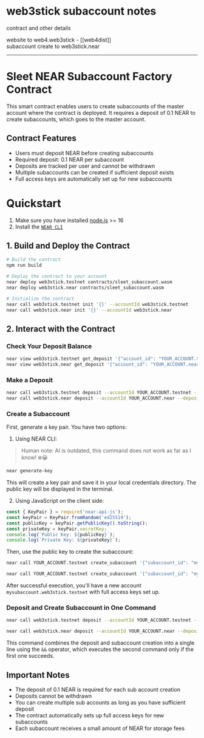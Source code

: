 # web3stick subaccount notes

 contract and other details


website to web4.web3stick - [[web4dist]]
<br/>
subaccount create to web3stick.near


---


# Sleet NEAR Subaccount Factory Contract

This smart contract enables users to create subaccounts of the master account where the contract is deployed. It requires a deposit of 0.1 NEAR to create subaccounts, which goes to the master account.

## Contract Features

- Users must deposit NEAR before creating subaccounts
- Required deposit: 0.1 NEAR per subaccount
- Deposits are tracked per user and cannot be withdrawn
- Multiple subaccounts can be created if sufficient deposit exists
- Full access keys are automatically set up for new subaccounts


# Quickstart

1. Make sure you have installed [node.js](https://nodejs.org/en/download/package-manager/) >= 16
2. Install the [`NEAR CLI`](https://github.com/near/near-cli#setup)

## 1. Build and Deploy the Contract

```bash
# Build the contract
npm run build

# Deploy the contract to your account
near deploy web3stick.testnet contracts/sleet_subaccount.wasm
near deploy web3stick.near contracts/sleet_subaccount.wasm

# Initialize the contract
near call web3stick.testnet init '{}' --accountId web3stick.testnet
near call web3stick.near init '{}' --accountId web3stick.near
```

## 2. Interact with the Contract

### Check Your Deposit Balance
```bash
near view web3stick.testnet get_deposit '{"account_id": "YOUR_ACCOUNT.testnet"}'
near view web3stick.near get_deposit '{"account_id": "YOUR_ACCOUNT.near"}'
```

### Make a Deposit
```bash
near call web3stick.testnet deposit --accountId YOUR_ACCOUNT.testnet --deposit 0.1
near call web3stick.near deposit --accountId YOUR_ACCOUNT.near --deposit 0.1
```

### Create a Subaccount
First, generate a key pair. You have two options:

1. Using NEAR CLI:
> Human note: AI is outdated, this command does not work as far as I know! ❄️😀
```bash
near generate-key
```
This will create a key pair and save it in your local credentials directory. The public key will be displayed in the terminal.


2. Using JavaScript on the client side:
```javascript
const { KeyPair } = require('near-api-js');
const keyPair = KeyPair.fromRandom('ed25519');
const publicKey = keyPair.getPublicKey().toString();
const privateKey = keyPair.secretKey;
console.log(`Public Key: ${publicKey}`);
console.log(`Private Key: ${privateKey}`);
```

Then, use the public key to create the subaccount:
```bash
near call YOUR_ACCOUNT.testnet create_subaccount '{"subaccount_id": "mysubaccount", "public_key": "YOUR_GENERATED_PUBLIC_KEY"}' --accountId YOUR_ACCOUNT.testnet

near call YOUR_ACCOUNT.testnet create_subaccount '{"subaccount_id": "mysubaccount", "public_key": "YOUR_GENERATED_PUBLIC_KEY"}' --accountId YOUR_ACCOUNT.testnet
```

After successful execution, you'll have a new account `mysubaccount.web3stick.testnet` with full access keys set up.

### Deposit and Create Subaccount in One Command
```bash
near call web3stick.testnet deposit --accountId YOUR_ACCOUNT.testnet --deposit 0.1 && near call web3stick.testnet create_subaccount '{"subaccount_id": "mysubaccount", "public_key": "YOUR_GENERATED_PUBLIC_KEY"}' --accountId YOUR_ACCOUNT.testnet --gas 300000000000000

near call web3stick.near deposit --accountId YOUR_ACCOUNT.near --deposit 0.1 && near call web3stick.near create_subaccount '{"subaccount_id": "mysubaccount", "public_key": "YOUR_GENERATED_PUBLIC_KEY"}' --accountId YOUR_ACCOUNT.near --gas 300000000000000
```

This command combines the deposit and subaccount creation into a single line using the `&&` operator, which executes the second command only if the first one succeeds.

## Important Notes

- The deposit of 0.1 NEAR is required for each sub account creation
- Deposits cannot be withdrawn
- You can create multiple sub accounts as long as you have sufficient deposit
- The contract automatically sets up full access keys for new subaccounts
- Each subaccount receives a small amount of NEAR for storage fees



